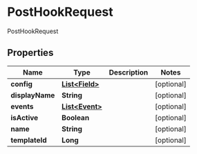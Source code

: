 

# PostHookRequest

PostHookRequest

## Properties

| Name | Type | Description | Notes |
|------------ | ------------- | ------------- | -------------|
|**config** | [**List&lt;Field&gt;**](Field.md) |  |  [optional] |
|**displayName** | **String** |  |  [optional] |
|**events** | [**List&lt;Event&gt;**](Event.md) |  |  [optional] |
|**isActive** | **Boolean** |  |  [optional] |
|**name** | **String** |  |  [optional] |
|**templateId** | **Long** |  |  [optional] |




